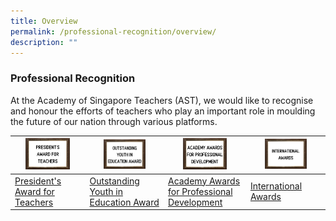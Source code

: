 ```yaml
---
title: Overview
permalink: /professional-recognition/overview/
description: ""
---
```



### Professional Recognition

At the Academy of Singapore Teachers (AST), we would like to recognise and honour the efforts of teachers who play an important role in moulding the future of our nation through various platforms.

| <img src="/images/prore1.png" style="width:67%"> |<img src="/images/prore2.png" style="width:60%">  | <img src="/images/prore3.png" style="width:60%"> | <img src="/images/prore4.png" style="width:60%"> |
|---|---|---|---|
|[President's Award for Teachers](https://staging.d2dfevnwgxersp.amplifyapp.com/professional-recognition/Presidents-Award-for-Teachers/overview/)  | [Outstanding Youth in Education Award](https://staging.d2dfevnwgxersp.amplifyapp.com/professional-recognition/OYEA/overview/) | [Academy Awards for Professional Development](https://staging.d2dfevnwgxersp.amplifyapp.com/professional-recognition/Academy-Awards/overview/) | [International Awards](https://staging.d2dfevnwgxersp.amplifyapp.com/professional-recognition/International-Awards/overview/) |